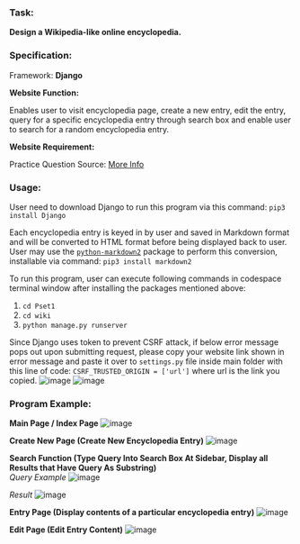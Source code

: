 ### Task: ### 
**Design a Wikipedia-like online encyclopedia.**

### Specification: ###
Framework: **Django**

**Website Function:**

Enables user to visit encyclopedia page, create a new entry, edit the entry, query for a specific encyclopedia entry through search box and enable user to search for a random encyclopedia entry.

**Website Requirement:**

Practice Question Source: [More Info](https://cs50.harvard.edu/web/2020/projects/1/wiki/)

### Usage: ###
User need to download Django to run this program via this command: `pip3 install Django`

Each encyclopedia entry is keyed in by user and saved in Markdown format and will be converted to HTML format before being displayed back to user. <br>
User may use the [`python-markdown2`](https://github.com/trentm/python-markdown2) package to perform this conversion, installable via command: `pip3 install markdown2`

To run this program, user can execute following commands in codespace terminal window after installing the packages mentioned above:
1. `cd Pset1`
2. `cd wiki`
3. `python manage.py runserver`

Since Django uses token to prevent CSRF attack, if below error message pops out upon submitting request, please copy your website link shown in error message and paste it over to `settings.py` file inside main folder with this line of code: `CSRF_TRUSTED_ORIGIN = ['url']` where url is the link you copied.
![image](https://user-images.githubusercontent.com/107826905/215513882-bcfe505c-005e-4cb8-8c28-c6df33525c5d.png)
![image](https://user-images.githubusercontent.com/107826905/215512114-baf43687-3874-41a6-80aa-72ab19b4e567.png)

### Program Example: ###
**Main Page / Index Page**
![image](https://user-images.githubusercontent.com/107826905/215511284-d500193b-cffe-42f9-92f5-556bbe53b8e1.png)

**Create New Page (Create New Encyclopedia Entry)**
![image](https://user-images.githubusercontent.com/107826905/215511386-7f84760d-9aa9-4f95-9559-5cb1c75f7b0b.png)

**Search Function (Type Query Into Search Box At Sidebar, Display all Results that Have Query As Substring)** <br>
*Query Example*
![image](https://user-images.githubusercontent.com/107826905/215512536-8b5845c8-78f4-4241-a84f-de62ea05b5b6.png)

*Result*
![image](https://user-images.githubusercontent.com/107826905/215512621-66475f31-1aef-4d45-bb20-65c0e1699f21.png)

**Entry Page (Display contents of a particular encyclopedia entry)**
![image](https://user-images.githubusercontent.com/107826905/215512742-ac586d8d-c0c0-4bc5-b361-d9c212ee13e2.png)

**Edit Page (Edit Entry Content)**
![image](https://user-images.githubusercontent.com/107826905/215512975-400adece-4f85-4fb6-b11a-0e4658d4916c.png)



